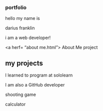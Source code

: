 <!DOCTYPE html>
<html>
    <head>
       <title>portfolio</title>
</head>
<body>
  <h3> portfolio</h3>
  <p>hello my name is </p>
  <p>darius franklin</p>
  <p> i am a web developer!</p>

  <a herf= “about me.html”> About Me </a>
  <a herf=“index.html”> project </a>

  <h2> my projects</h2>

  <p> I learned to program at sololearn </p>

  <p> I am also a GitHub developer </p>

  <a herf=“https://www.sololearn.com/en/compiler-playground/WF9gFEPo5vLa”> </a>
  <p>shooting game</p>
  <a herf=“https://www.sololearn.com/en/compiler-playground/WmfyvRlRJtaH”> </a>
  <p>calculator</p>


  </body>
</html>
